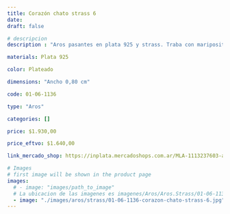 ```yaml
---
title: Corazón chato strass 6
date: 
draft: false

# descripcion
description : "Aros pasantes en plata 925 y strass. Traba con mariposita."

materials: Plata 925

color: Plateado

dimensions: "Ancho 0,80 cm"

code: 01-06-1136

type: "Aros"

categories: []

price: $1.930,00

price_eftvo: $1.640,00

link_mercado_shop: https://inplata.mercadoshops.com.ar/MLA-1113237603-aros-en-plata-925-y-strass-corazón-chato-strass-6-_JM

# Images
# first image will be shown in the product page
images:
  # - image: "images/path_to_image"
  # La ubicacion de las imagenes es imagenes/Aros/Aros.Strass/01-06-1136-corazon-chato-strass-6
  - image: "./images/aros/strass/01-06-1136-corazon-chato-strass-6.jpg"
---
```

